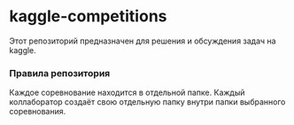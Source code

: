 # kaggle-competitions

Этот репозиторий предназначен для решения и обсуждения задач на kaggle.

### Правила репозитория

Каждое соревнование находится в отдельной папке. Каждый коллаборатор создаёт свою отдельную папку внутри папки выбранного соревнования.
